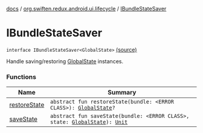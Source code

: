 [docs](../../index.md) / [org.swiften.redux.android.ui.lifecycle](../index.md) / [IBundleStateSaver](./index.md)

# IBundleStateSaver

`interface IBundleStateSaver<GlobalState>` [(source)](https://github.com/protoman92/KotlinRedux/tree/master/android/android-lifecycle/src/main/java/org/swiften/redux/android/ui/lifecycle/AndroidActivity.kt#L24)

Handle saving/restoring [GlobalState](index.md#GlobalState) instances.

### Functions

| Name | Summary |
|---|---|
| [restoreState](restore-state.md) | `abstract fun restoreState(bundle: <ERROR CLASS>): `[`GlobalState`](index.md#GlobalState)`?` |
| [saveState](save-state.md) | `abstract fun saveState(bundle: <ERROR CLASS>, state: `[`GlobalState`](index.md#GlobalState)`): `[`Unit`](https://kotlinlang.org/api/latest/jvm/stdlib/kotlin/-unit/index.html) |
